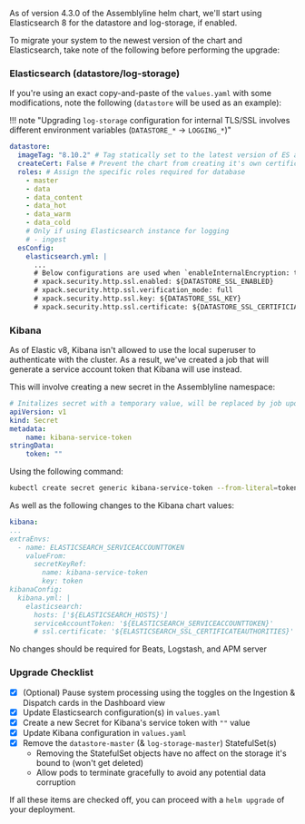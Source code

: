 As of version 4.3.0 of the Assemblyline helm chart, we'll start using Elasticsearch 8 for the datastore and log-storage, if enabled.

To migrate your system to the newest version of the chart and Elasticsearch, take note of the following before performing the upgrade:

### Elasticsearch (datastore/log-storage)
If you're using an exact copy-and-paste of the `values.yaml` with some modifications, note the following (`datastore` will be used as an example):

!!! note "Upgrading `log-storage` configuration for internal TLS/SSL involves different environment variables (`DATASTORE_*` → `LOGGING_*`)"

```yaml
datastore:
  imageTag: "8.10.2" # Tag statically set to the latest version of ES at the time of writing
  createCert: False # Prevent the chart from creating it's own certificates
  roles: # Assign the specific roles required for database
    - master
    - data
    - data_content
    - data_hot
    - data_warm
    - data_cold
    # Only if using Elasticsearch instance for logging
    # - ingest
  esConfig:
    elasticsearch.yml: |
      ...
      # Below configurations are used when `enableInternalEncryption: true`
      # xpack.security.http.ssl.enabled: ${DATASTORE_SSL_ENABLED}
      # xpack.security.http.ssl.verification_mode: full
      # xpack.security.http.ssl.key: ${DATASTORE_SSL_KEY}
      # xpack.security.http.ssl.certificate: ${DATASTORE_SSL_CERTIFICIATE}
```


### Kibana
As of Elastic v8, Kibana isn't allowed to use the local superuser to authenticate with the cluster. As a result, we've created a job that will generate a service account token that Kibana will use instead.

This will involve creating a new secret in the Assemblyline namespace:
```yaml
# Initalizes secret with a temporary value, will be replaced by job upon helm (install|upgrade)
apiVersion: v1
kind: Secret
metadata:
    name: kibana-service-token
stringData:
    token: ""
```

Using the following command:
```bash
kubectl create secret generic kibana-service-token --from-literal=token="" -n <al_ns>
```

As well as the following changes to the Kibana chart values:
```yaml
kibana:
...
extraEnvs:
  - name: ELASTICSEARCH_SERVICEACCOUNTTOKEN
    valueFrom:
      secretKeyRef:
        name: kibana-service-token
        key: token
kibanaConfig:
  kibana.yml: |
    elasticsearch:
      hosts: ['${ELASTICSEARCH_HOSTS}']
      serviceAccountToken: '${ELASTICSEARCH_SERVICEACCOUNTTOKEN}'
      # ssl.certificate: '${ELASTICSEARCH_SSL_CERTIFICATEAUTHORITIES}'
```

No changes should be required for Beats, Logstash, and APM server

### Upgrade Checklist
- [x] (Optional) Pause system processing using the toggles on the Ingestion & Dispatch cards in the Dashboard view
- [x] Update Elasticsearch configuration(s) in `values.yaml`
- [x] Create a new Secret for Kibana's service token with `""` value
- [x] Update Kibana configuration in `values.yaml`
- [x] Remove the `datastore-master` (& `log-storage-master`) StatefulSet(s)
    - Removing the StatefulSet objects have no affect on the storage it's bound to (won't get deleted)
    - Allow pods to terminate gracefully to avoid any potential data corruption

If all these items are checked off, you can proceed with a `helm upgrade` of your deployment.
